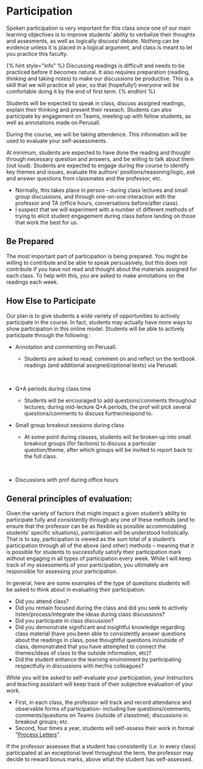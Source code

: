 # Participation

Spoken participation is very important for this class since one of our main learning objectives is to improve students’ ability to verbalize their thoughts and assesments, as well as logically discuss/ debate. Nothing can be evidence unless it is placed in a logical argument, and class is meant to let you practice this faculty.

{% hint style="info" %}
Discussing readings is difficult and needs to be practiced before it becomes natural. It also requires preparation (reading, thinking and taking notes) to make our discussions be productive. This is a skill that we will practice all year, so that (hopefully!) everyone will be comfortable doing it by the end of first term.
{% endhint %}

Students will be expected to speak in class, discuss assigned readings, explain their thinking and present their reseach. Students can also participate by engagement on Teams, meeting up with fellow students, as well as annotations made on Perusall.&#x20;

During the course, we will be taking attendence. This information will be used to evaluate your self-assessments.

At minimum, students are expected to have done the reading and thought through necessary question and answers, and be willing to talk about them (out loud). Students are expected to engage during the course to identify key themes and issues, evaluate the authors’ positions/reasoning/logic, ask and answer questions from classmates and the professor, etc.

* Normally, this takes place in person – during class lectures and small group discussions, and through one-on-one interaction with the professor and TA (office hours, conversations before/after class).
* I suspect that we will experiment with a number of different methods of trying to elicit student engagement during class before landing on those that work the best for us.

## Be Prepared <a href="#be-prepared" id="be-prepared"></a>

The most important part of participation is being prepared. You might be willing to contribute and be able to speak persuasively, but this does not contribute if you have not read and thought about the materials assigned for each class. To help with this, you are asked to make annotations on the readings each week.

## How Else to Participate <a href="#how-to-participate" id="how-to-participate"></a>

Our plan is to give students a wide variety of opportunities to actively participate in the course. In fact, students may actually have more ways to show participation in this online model. Students will be able to actively participate through the following :

* Annotation and commenting on Perusall.
  *   Students are asked to read, comment on and reflect on the textbook readings (and additional assigned/optional texts) via Perusall.

      ​
*   Q+A periods during class time

    * Students will be encouraged to add questions/comments throughout lectures; during mid-lecture Q+A periods, the prof will pick several questions/comments to discuss further/respond to.


*   Small group breakout sessions during class

    * At some point during classes, students will be broken up into small breakout groups (for factions) to discuss a particular question/theme, after which groups will be invited to report back to the full class.

    ​
* Discussions with prof during office hours

## General principles of evaluation:  <a href="#general-principles-of-evaluation" id="general-principles-of-evaluation"></a>

Given the variety of factors that might impact a given student’s ability to participate fully and consistently through any one of these methods (and to ensure that the professor can be as flexible as possible accommodating students’ specific situations), participation will be understood holistically. That is to say, participation is viewed as the sum total of a student’s participation through all of the above (and other) methods – meaning that it is possible for students to successfully satisfy their participation mark without engaging in all types of participation every week. While I will keep track of my assessments of your participation, you ultimately are responsible for assessing your participation.

In general, here are some examples of the type of questions students will be asked to think about in evaluating their participation:

* Did you attend class?
* Did you remain focused during the class and did you seek to actively listen/process/integrate the ideas during class discussions?
* Did you participate in class discussion?
* Did you demonstrate significant and insightful knowledge regarding class material (have you been able to consistently answer questions about the readings in class, pose thoughtful questions in/outside of class, demonstrated that you have attempted to connect the themes/ideas of class to the outside information, etc)?
* Did the student enhance the learning environment by participating respectfully in discussions with her/his colleagues?

While you will be asked to self-evaluate your participation, your instructors and teaching assistant will keep track of their subjective evaluation of your work.

* First, in each class, the professor will track and record attendance and observable forms of participation– including live questions/comments;  comments/questions on Teams (outside of classtime); discussions in breakout groups; etc.
* Second, four times a year, students will self-assess their work in formal "[Process Letters](../assessment/process-letter.md)".

&#x20;If the professor assesses that a student has consistently (i.e. in every class) participated at an exceptional level throughout the term, the professor may decide to reward bonus marks, above what the student has self-assessed.
